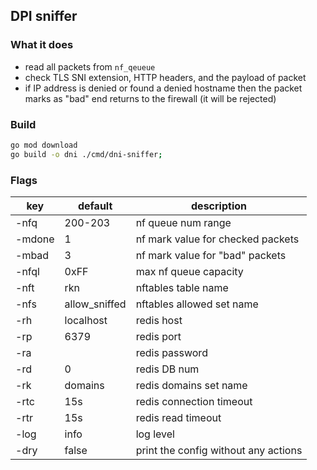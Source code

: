 ## DPI sniffer

### What it does

- read all packets from `nf_qeueue`
- check TLS SNI extension, HTTP headers, and the payload of packet
- if IP address is denied or found a denied hostname then the packet marks as "bad"
  end returns to the firewall (it will be rejected)

### Build
```bash
go mod download
go build -o dni ./cmd/dni-sniffer;
```

### Flags

| key    | default       | description                          |
|--------|---------------|--------------------------------------|
| -nfq   | 200-203       | nf queue num range                   |
| -mdone | 1             | nf mark value for checked packets    |
| -mbad  | 3             | nf mark value for "bad" packets      |
| -nfql  | 0xFF          | max nf queue capacity                |
| -nft   | rkn           | nftables table name                  |
| -nfs   | allow_sniffed | nftables allowed set name            |
| -rh    | localhost     | redis host                           |
| -rp    | 6379          | redis port                           |
| -ra    |               | redis password                       |
| -rd    | 0             | redis DB num                         |
| -rk    | domains       | redis domains set name               |
| -rtc   | 15s           | redis connection timeout             |
| -rtr   | 15s           | redis read timeout                   |
| -log   | info          | log level                            |
| -dry   | false         | print the config without any actions |

